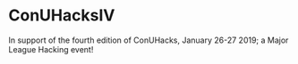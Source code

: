 # ConUHacksIV
In support of the fourth edition of ConUHacks, January 26-27 2019; a Major League Hacking event!
